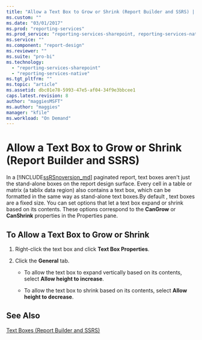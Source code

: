 ```yaml
---
title: "Allow a Text Box to Grow or Shrink (Report Builder and SSRS) | Microsoft Docs"
ms.custom: ""
ms.date: "03/01/2017"
ms.prod: "reporting-services"
ms.prod_service: "reporting-services-sharepoint, reporting-services-native"
ms.service: ""
ms.component: "report-design"
ms.reviewer: ""
ms.suite: "pro-bi"
ms.technology: 
  - "reporting-services-sharepoint"
  - "reporting-services-native"
ms.tgt_pltfrm: ""
ms.topic: "article"
ms.assetid: dbc01e78-5993-47e5-af04-34f9e3bbcee1
caps.latest.revision: 8
author: "maggiesMSFT"
ms.author: "maggies"
manager: "kfile"
ms.workload: "On Demand"
---
```

# Allow a Text Box to Grow or Shrink (Report Builder and SSRS)
  In a [!INCLUDE[ssRSnoversion_md](../../includes/ssrsnoversion-md.md)] paginated report,  text boxes aren't just the stand-alone boxes on the report design surface. Every cell in a table or matrix (a tablix data region) also contains a text box, which can be formatted in the same way as stand-alone text boxes.By default , text boxes are a fixed size. You can set options that let a text box expand or shrink based on its contents. These options correspond to the **CanGrow** or **CanShrink** properties in the Properties pane.  
  
## To Allow a Text Box to Grow or Shrink  
  
1.  Right-click the text box and click **Text Box Properties**.  
  
2.  Click the **General** tab.  
  
    -   To allow the text box to expand vertically based on its contents, select **Allow height to increase**.  
  
    -   To allow the text box to shrink based on its contents, select **Allow height to decrease**.  
  
## See Also  
 [Text Boxes &#40;Report Builder and SSRS&#41;](../../reporting-services/report-design/text-boxes-report-builder-and-ssrs.md)  
  
  

